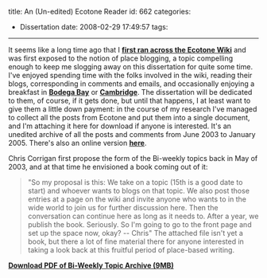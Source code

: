 title: An (Un-edited) Ecotone Reader
id: 662
categories:
  - Dissertation
date: 2008-02-29 17:49:57
tags:
---

It seems like a long time ago that I **[first ran across the Ecotone Wiki](ecotone-a-wiki-for-place-blogging)** and was first exposed to the notion of place blogging, a topic compelling enough to keep me slogging away on this dissertation for quite some time. I've enjoyed spending time with the folks involved in the wiki, reading their blogs, corresponding in comments and emails, and occasionally enjoying a breakfast in **[Bodega Bay](a-cross-section-of-california)** or **[Cambridge](boston-skyline-in-fall)**. The dissertation will be dedicated to them, of course, if it gets done, but until that happens, I at least want to give them a little down payment: in the course of my research I've managed to collect all the posts from Ecotone and put them into a single document, and I'm attaching it here for download if anyone is interested. It's an unedited archive of all the posts and comments from June 2003  to ­January 2005\. There's also an online version **[here](http://placeblogging.com/ecotone_archives)**.

Chris Corrigan first propose the form of the Bi-weekly topics back in May of 2003, and at that time he envisioned a book coming out of it:
> "So my proposal is this:
> We take on a topic (15th is a good date to start) and whoever wants to blogs on that topic. We also post those entries at a page on the wiki and invite anyone who wants to in the wide world to join us for further discussion here. Then the conversation can continue here as long as it needs to.
> After a year, we publish the book.
> Seriously.
> So I'm going to go to the front page and set up the space now, okay?
> -- Chris"
The attached file isn't yet a book, but there a lot of fine material there for anyone interested in taking a look back at this fruitful period of place-based writing.

**[Download PDF of Bi-Weekly Topic Archive (9MB)](https://wfs.bc.edu/lindgret/dissertation/biweeklytopics-revised.pdf)**